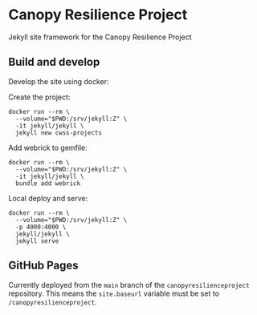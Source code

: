 # Canopy Resilience Project

Jekyll site framework for the Canopy Resilience Project

## Build and develop

Develop the site using docker:

Create the project:
```
docker run --rm \
  --volume="$PWD:/srv/jekyll:Z" \
  -it jekyll/jekyll \
  jekyll new cwss-projects
```

Add webrick to gemfile:
```
docker run --rm \
  --volume="$PWD:/srv/jekyll:Z" \
  -it jekyll/jekyll \
  bundle add webrick
```

Local deploy and serve:
```
docker run --rm \
  --volume="$PWD:/srv/jekyll:Z" \
  -p 4000:4000 \
  jekyll/jekyll \
  jekyll serve
```

## GitHub Pages

Currently deployed from the `main` branch of the `canopyresilienceproject` repository. This means the `site.baseurl` variable must be set to `/canopyresilienceproject`.